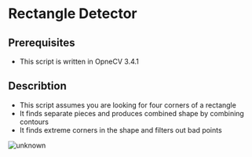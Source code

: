 
# Rectangle Detector

## Prerequisites 
* This script is written in OpneCV 3.4.1

## Describtion

* This script assumes you are looking for four corners of a rectangle
* It finds separate pieces and produces combined shape by combining contours
* It finds extreme corners in the shape and filters out bad points

![unknown](https://user-images.githubusercontent.com/2086795/45252080-cf196300-b316-11e8-8ef9-727693a284ee.png)
